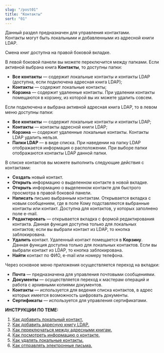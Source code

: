 ```yaml
---
slug: "/post01"
title: "Контакты"
sort: "01"
---
```


Данный раздел предназначен для управления контактами.  
Контакты могут быть локальными и добавленными из адресной книги LDAP. 

Смена книг доступна на правой боковой вкладке.  

В левой боковой панели вы можете переключится  между папками.
Если активной выбрана книга **Контакты**, то доступны папки:
- **Все контакты** — содержит локальные контакты и контакты LDAP (доступна, если подключена адресная книга LDAP);
- **Контакты** — содержит локальные контакты;
- **Корзина** — содержит удаленные контакты. При удалении контакты помещаются в корзину, из которой вы их можете удалить совсем.  

Если подключена и выбрана активной адресная книга LDAP, то в левом меню доступны папки:
- **Все контакты** — содержит локальные контакты и контакты LDAP;
- **Контакты** — контакты адресной книги LDAP;
- **Корзина** — содержит удаленные локальные контакты. Контакты LDAP удалить нельзя.
- **Папки LDAP** — в виде списка. При наведении на папку LDAP отображается информация о расположении. При выборе папки отображаются контакты LDAP данной папки.

В списке контактов вы можете выполнить следующие действия с контактами:
- **Создать** новый контакт.
- **Открыть** информацию о выделенном контакте в новой вкладке.
- **Открыть** информацию о выделенном контакте для быстрого просмотра в правой боковой панели. 
- **Написать** письмо выбранным контактам. Открывается вкладка с новым сообщением, где в поле Кому подставляются выбранные контакты или контакт. Доступна для контактов, у которых заполнено поле e-mail.
- **Редактировать** — открывается вкладка с формой редактирования контакта. Данная функция доступна только для локальных контактов; если вы выбрали контакт из LDAP, то кнопка заблокирована.
- **Удалить**  контакт. Удаленный контакт помещается в **Корзину**. Данная функция доступна только для локальных контактов. Если вы выбрали контакт из LDAP, то кнопка заблокирована.
- **Найти** контакт по ФИО, e-mail или номеру телефона.

Через основное меню приложения осуществляется переход на вкладки:

- **Почта** — предназначена для управления почтовыми сообщениями.
- **Документы** — осуществляется переход к мастерам операций и работа с архивными копиями документов.
- **Контакты** — используется для ведения списка контактов, в адрес которых имеется возможность шифровать документы.
- **Сертификаты** — используется для управления сертификатами.   

**ИНСТРУКЦИИ ПО ТЕМЕ:**  
1. [Как добавить локальный контакт.](https://docs.cryptoarm.ru/06-v3.2/006-contacts/02-add-contact)  
2. [Как добавить адресную книгу LDAP.](https://docs.cryptoarm.ru/06-v3.2/006-contacts/03-add-ldap)  
3. [Как переключаться между адресными книгам.](https://docs.cryptoarm.ru/06-v3.2/006-contacts/08-select-books)  
4. [Как посмотреть информацию о контакте.](https://docs.cryptoarm.ru/06-v3.2/006-contacts/04-view-contact)  
5. [Как удалять локальные контакты.](https://docs.cryptoarm.ru/06-v3.2/006-contacts/09-delete-contact)  
6. [Как отправлять электронные письма.](https://docs.cryptoarm.ru/06-v3.2/003-mail/03-send-mail)  
